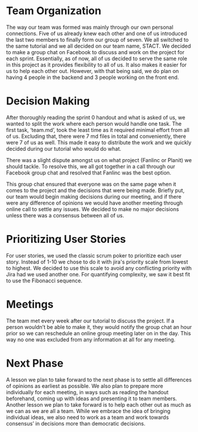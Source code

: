# Team Organization

The way our team was formed was mainly through our own personal connections. Five of us already knew each other and one of us introduced the last two members to finally form our group of seven. We all switched to the same tutorial and we all decided on our team name, STACT. We decided to make a group chat on Facebook to discuss and work on the project for each sprint. Essentially, as of now, all of us decided to serve the same role in this project as it provides flexibility to all of us. It also makes it easier for us to help each other out. However, with that being said, we do plan on having 4 people in the backend and 3 people working on the front end.

# Decision Making
	
After thoroughly reading the sprint 0 handout and what is asked of us, we wanted to split the work where each person would handle one task. The first task, ‘team.md’, took the least time as it required minimal effort from all of us. Excluding that, there were 7 md files in total and conveniently, there were 7 of us as well. This made it easy to distribute the work and we quickly decided during our tutorial who would do what. 

There was a slight dispute amongst us on what project (Fanlinc or Planit) we should tackle. To resolve this, we all got together in a call through our Facebook group chat and resolved that Fanlinc was the best option. 

This group chat ensured that everyone was on the same page when it comes to the project and the decisions that were being made. Briefly put, our team would begin making decisions during our meeting, and if there were any difference of opinions we would have another meeting through online call to settle any issues. We decided to make no major decisions unless there was a consensus between all of us.

# Prioritizing User Stories

For user stories, we used the classic scrum poker to prioritize each user story. Instead of 1-10 we chose to do it with jira's priority scale from lowest to highest. We decided to use this scale to avoid any conflicting priority with Jira had we used another one. For quantifying complexity, we saw it best fit to use the Fibonacci sequence.

# Meetings

The team met every week after our tutorial to discuss the project. If a person wouldn’t be able to make it, they would notify the group chat an hour prior so we can reschedule an online group meeting later on in the day. This way no one was excluded from any information at all for any meeting.

# Next Phase

A lesson we plan to take forward to the next phase is to settle all differences of opinions as earliest as possible. We also plan to prepare more individually for each meeting, in ways such as reading the handout beforehand, coming up with ideas and presenting it to team members. Another lesson we plan to take forward is to help each other out as much as we can as we are all a team. While we embrace the idea of bringing individual ideas, we also need to work as a team and work towards consensus’ in decisions more than democratic decisions. 
